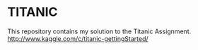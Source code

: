 TITANIC
============

This repository contains my solution to the Titanic Assignment.
http://www.kaggle.com/c/titanic-gettingStarted/
